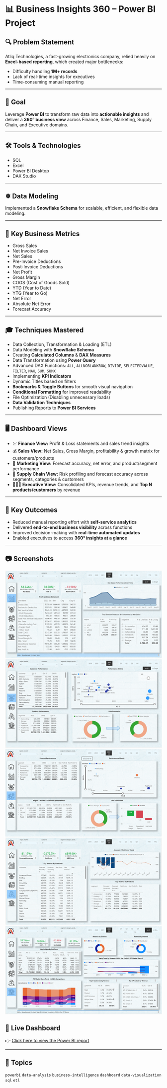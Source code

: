 # 📊 Business Insights 360 – Power BI Project  

## 🔍 Problem Statement  
Atliq Technologies, a fast-growing electronics company, relied heavily on **Excel-based reporting**, which created major bottlenecks:  
- Difficulty handling **1M+ records**  
- Lack of real-time insights for executives  
- Time-consuming manual reporting  

---

## 🎯 Goal  
Leverage **Power BI** to transform raw data into **actionable insights** and deliver a **360° business view** across Finance, Sales, Marketing, Supply Chain, and Executive domains.  

---

## 🛠 Tools & Technologies  
- SQL  
- Excel  
- Power BI Desktop  
- DAX Studio  

---

## ❄ Data Modeling  
Implemented a **Snowflake Schema** for scalable, efficient, and flexible data modeling.  

---

## 🌟 Key Business Metrics  
- Gross Sales  
- Net Invoice Sales  
- Net Sales  
- Pre-Invoice Deductions  
- Post-Invoice Deductions  
- Net Profit  
- Gross Margin  
- COGS (Cost of Goods Sold)  
- YTD (Year to Date)  
- YTG (Year to Go)  
- Net Error  
- Absolute Net Error  
- Forecast Accuracy  

---

## 🎓 Techniques Mastered  
- Data Collection, Transformation & Loading (ETL)  
- Data Modeling with **Snowflake Schema**  
- Creating **Calculated Columns** & **DAX Measures**  
- Data Transformation using **Power Query**  
- Advanced DAX Functions: `ALL`, `ALLNOBLANKROW`, `DIVIDE`, `SELECTEDVALUE`, `FILTER`, `MAX`, `SUM`, `SUMX`  
- Implementing **KPI Indicators**  
- Dynamic Titles based on filters  
- **Bookmarks & Toggle Buttons** for smooth visual navigation  
- **Conditional Formatting** for improved readability  
- File Optimization (Disabling unnecessary loads)  
- **Data Validation Techniques**  
- Publishing Reports to **Power BI Services**  

---

## 🖥 Dashboard Views  
- 💹 **Finance View:** Profit & Loss statements and sales trend insights  
- 💰 **Sales View:** Net Sales, Gross Margin, profitability & growth matrix for customers/products  
- 📢 **Marketing View:** Forecast accuracy, net error, and product/segment performance  
- 💱 **Supply Chain View:** Risk profiling and forecast accuracy across segments, categories & customers  
- 👨🏻‍💼 **Executive View:** Consolidated KPIs, revenue trends, and **Top N products/customers** by revenue  

---

## 🎯 Key Outcomes  
- Reduced manual reporting effort with **self-service analytics**  
- Delivered **end-to-end business visibility** across functions  
- Improved decision-making with **real-time automated updates**  
- Enabled executives to access **360° insights at a glance**  

---

## 📷 Screenshots   

![Finance View](Finance%20View.png)  
![Sales View](Sales%20View.png)  
![Marketing View](Marketing%20View.png)  
![Supply Chain View](Supply-chain%20View.png)  
![Executive View](Executive%20View.png)  



## 🔗 Live Dashboard  
👉 [Click here to view the Power BI report](https://app.powerbi.com/view?r=eyJrIjoiZjRkMzM4NzgtMzdjYi00YThkLTliZWItMmRmM2ZlZWZkOWQ5IiwidCI6ImM2ZTU0OWIzLTVmNDUtNDAzMi1hYWU5LWQ0MjQ0ZGM1YjJjNCJ9)  

---

## 📌 Topics  
`powerbi` `data-analysis` `business-intelligence` `dashboard` `data-visualization` `sql` `etl`  
